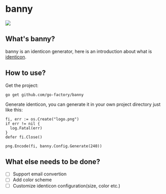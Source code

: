 # banny

![](https://github.com/go-factory/banny/blob/master/logo.png)

## What's banny?
banny is an identicon generator, here is an introduction about what is [identicon](https://en.wikipedia.org/wiki/Identicon).

## How to use?
Get the project:
```
go get github.com/go-factory/banny
```
Generate identicon, you can generate it in your own project directory just like this:
```golang
fi, err := os.Create("logo.png")
if err != nil {
  log.Fatal(err)
}
defer fi.Close()

png.Encode(fi, banny.Config.Generate(240))
```

## What else needs to be done?
- [ ] Support email convertion
- [ ] Add color scheme
- [ ] Customize identicon configuration(size, color etc.)
